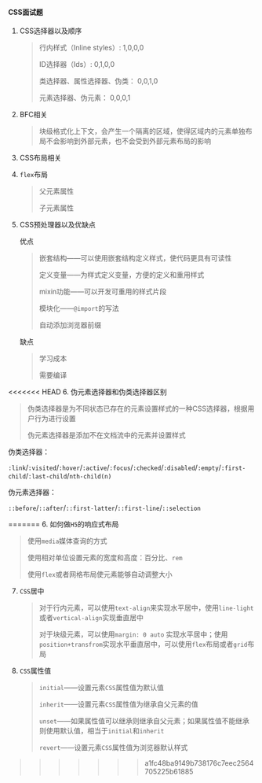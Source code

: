 #### CSS面试题

1. CSS选择器以及顺序

   > 行内样式（Inline styles）: 1,0,0,0
   >
   > ID选择器（Ids）: 0,1,0,0
   >
   > 类选择器、属性选择器、伪类： 0,0,1,0
   >
   > 元素选择器、伪元素： 0,0,0,1

2. BFC相关

   > 块级格式化上下文，会产生一个隔离的区域，使得区域内的元素单独布局不会影响到外部元素，也不会受到外部元素布局的影响

3. CSS布局相关

4. `flex`布局

   > 父元素属性
   >
   > 子元素属性

5. CSS预处理器以及优缺点

   优点

   > 嵌套结构——可以使用嵌套结构定义样式，使代码更具有可读性
   >
   > 定义变量——为样式定义变量，方便的定义和重用样式
   >
   > mixin功能——可以开发可重用的样式片段
   >
   > 模块化——`@import`的写法
   >
   > 自动添加浏览器前缀

   缺点

   > 学习成本
   >
   > 需要编译
   
<<<<<<< HEAD
6. 伪元素选择器和伪类选择器区别

   > 伪类选择器是为不同状态已存在的元素设置样式的一种CSS选择器，根据用户行为进行设置
   >
   > 伪元素选择器是添加不在文档流中的元素并设置样式

   伪类选择器：

   `:link`/`:visited`/`:hover`/`:active`/`:focus`/`:checked`/`:disabled`/`:empty`/`:first-child`/`:last-child`/`nth-child(n)`

   伪元素选择器：

   `::before`/`::after`/`::first-latter`/`::first-line`/`::selection`

   
=======
6. 如何做`H5`的响应式布局

   > 使用`media`媒体查询的方式
   >
   > 使用相对单位设置元素的宽度和高度：百分比、`rem`
   >
   > 使用`flex`或者网格布局使元素能够自动调整大小

7. `CSS`居中

   > 对于行内元素，可以使用`text-align`来实现水平居中，使用`line-light`或者`vertical-align`实现垂直居中
   >
   > 对于块级元素，可以使用`margin: 0 auto` 实现水平居中；使用`position+transfrom`实现水平垂直居中，可以使用`flex`布局或者`grid`布局
   
8. `CSS`属性值

   > `initial`——设置元素`CSS`属性值为默认值
   >
   > `inherit`——设置元素`CSS`属性值为继承自父元素的值
   >
   > `unset`——如果属性值可以继承则继承自父元素；如果属性值不能继承则使用默认值，相当于`initial`和`inherit`
   >
   > `revert`——设置元素`CSS`属性值为浏览器默认样式
>>>>>>> a1fc48ba9149b738176c7eec2564705225b61885
